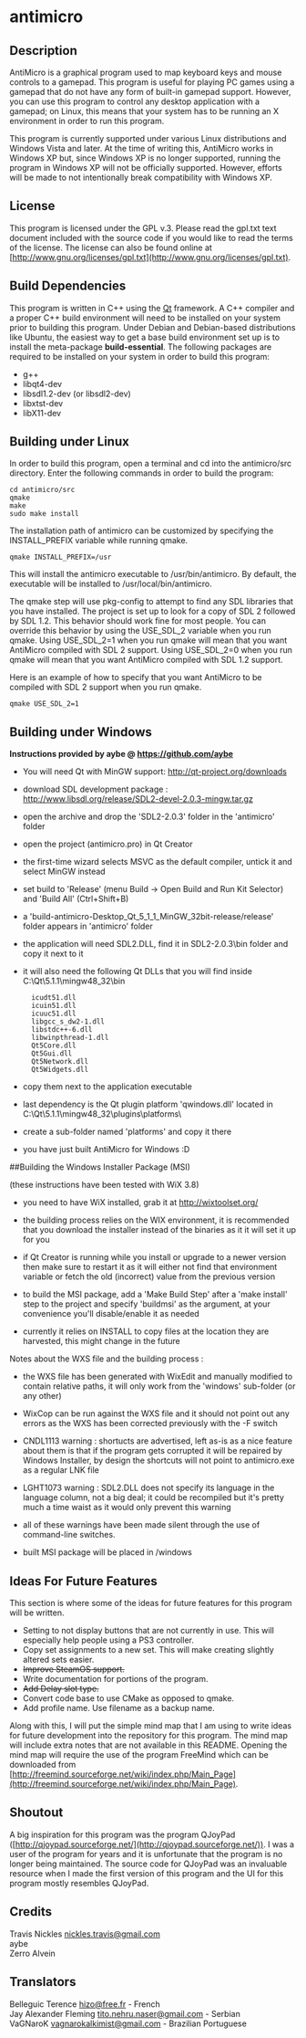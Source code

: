 # antimicro

## Description

AntiMicro is a graphical program used to map keyboard keys and mouse controls
to a gamepad. This program is useful for playing PC games using a gamepad that
do not have any form of built-in gamepad support. However, you can use this 
program to control any desktop application with a gamepad; on Linux, this
means that your system has to be running an X environment in order to run
this program.

This program is currently supported under various Linux
distributions and Windows Vista and later. At the time of writing this,
AntiMicro works in Windows XP but, since Windows XP is no longer supported,
running the program in Windows XP will not be officially supported.
However, efforts will be made to not intentionally break compatibility
with Windows XP.

## License

This program is licensed under the GPL v.3. Please read the gpl.txt text document
included with the source code if you would like to read the terms of the license.
The license can also be found online at
[http://www.gnu.org/licenses/gpl.txt](http://www.gnu.org/licenses/gpl.txt).

## Build Dependencies

This program is written in C++ using the [Qt](http://qt-project.org/)
framework. A C++ compiler and a proper C++ build environment will need to be
installed on your system prior to building this program. Under Debian and
Debian-based distributions like Ubuntu, the
easiest way to get a base build environment set up is to install the
meta-package **build-essential**. The following packages are required to be
installed on your system in order to build this program:

* g++
* libqt4-dev
* libsdl1.2-dev (or libsdl2-dev)
* libxtst-dev
* libX11-dev

## Building under Linux

In order to build this program, open a terminal and cd into the antimicro/src
directory. Enter the following commands in order to build the program:

    cd antimicro/src
    qmake
    make
    sudo make install

The installation path of antimicro can be customized by specifying the
INSTALL_PREFIX variable while running qmake.

    qmake INSTALL_PREFIX=/usr

This will install the antimicro executable to /usr/bin/antimicro.
By default, the executable will be installed to /usr/local/bin/antimicro.

The qmake step will use pkg-config to attempt to find any SDL
libraries that you have installed. The project is set up to
look for a copy of SDL 2 followed by SDL 1.2. This behavior should work
fine for most people. You can override this behavior by using the USE_SDL_2
variable when you run qmake. Using USE_SDL_2=1 when you run qmake will mean
that you want AntiMicro compiled with SDL 2 support. Using USE_SDL_2=0 when
you run qmake will mean that you want AntiMicro compiled with SDL 1.2 support.

Here is an example of how to specify that you want AntiMicro to be compiled
with SDL 2 support when you run qmake.

    qmake USE_SDL_2=1

## Building under Windows

**Instructions provided by aybe @ https://github.com/aybe**

* You will need Qt with MinGW support: http://qt-project.org/downloads

* download SDL development package : http://www.libsdl.org/release/SDL2-devel-2.0.3-mingw.tar.gz

* open the archive and drop the 'SDL2-2.0.3' folder in the 'antimicro' folder

* open the project (antimicro.pro) in Qt Creator

* the first-time wizard selects MSVC as the default compiler, untick it and select MinGW instead

* set build to 'Release' (menu Build -> Open Build and Run Kit Selector) and 'Build All' (Ctrl+Shift+B)

* a 'build-antimicro-Desktop_Qt_5_1_1_MinGW_32bit-release/release' folder appears in 'antimicro' folder

* the application will need SDL2.DLL, find it in SDL2-2.0.3\bin folder and copy it next to it

* it will also need the following Qt DLLs that you will find inside C:\Qt\5.1.1\mingw48_32\bin

        icudt51.dll
        icuin51.dll
        icuuc51.dll
        libgcc_s_dw2-1.dll
        libstdc++-6.dll
        libwinpthread-1.dll
        Qt5Core.dll
        Qt5Gui.dll
        Qt5Network.dll
        Qt5Widgets.dll

* copy them next to the application executable

* last dependency is the Qt plugin platform 'qwindows.dll' located in C:\Qt\5.1.1\mingw48_32\plugins\platforms\

* create a sub-folder named 'platforms' and copy it there

* you have just built AntiMicro for Windows :D

##Building the Windows Installer Package (MSI)

(these instructions have been tested with WiX 3.8)

* you need to have WiX installed, grab it at http://wixtoolset.org/

* the building process relies on the WIX environment, it is recommended that you download the installer instead of the binaries as it it will set it up for you

* if Qt Creator is running while you install or upgrade to a newer version then make sure to restart it as it will either not find that environment variable or fetch the old (incorrect) value from the previous version

* to build the MSI package, add a 'Make Build Step' after a 'make install' step to the project and specify 'buildmsi' as the argument, at your convenience you'll disable/enable it as needed

* currently it relies on INSTALL to copy files at the location they are harvested, this might change in the future

Notes about the WXS file and the building process :

* the WXS file has been generated with WixEdit and manually modified to contain relative paths, it will only work from the 'windows' sub-folder (or any other)

* WixCop can be run against the WXS file and it should not point out any errors as the WXS has been corrected previously with the -F switch

* CNDL1113 warning : shortucts are advertised, left as-is as a nice feature about them is that if the program gets corrupted it will be repaired by Windows Installer, by design the shortcuts will not point to antimicro.exe as a regular LNK file

* LGHT1073 warning : SDL2.DLL does not specify its language in the language column, not a big deal; it could be recompiled but it's pretty much a time waist as it would only prevent this warning

* all of these warnings have been made silent through the use of command-line switches.

* built MSI package will be placed in /windows

## Ideas For Future Features

This section is where some of the ideas for future features
for this program will be written.

* Setting to not display buttons that are not currently in use.
This will especially help people using a PS3 controller.
* Copy set assignments to a new set. This will make creating
slightly altered sets easier.
* ~~Improve SteamOS support.~~
* Write documentation for portions of the program.
* ~~Add Delay slot type.~~
* Convert code base to use CMake as opposed to qmake.
* Add profile name. Use filename as a backup name.

Along with this, I will put the simple mind map that I am using to
write ideas for future development into the repository for this
program. The mind map will include extra notes that are not available in
this README. Opening the mind map will require the use of the program
FreeMind which can be downloaded from
[http://freemind.sourceforge.net/wiki/index.php/Main_Page](http://freemind.sourceforge.net/wiki/index.php/Main_Page).

## Shoutout

A big inspiration for this program was the program QJoyPad
([http://qjoypad.sourceforge.net/](http://qjoypad.sourceforge.net/)).
I was a user of the program for years and it is unfortunate that the
program is no longer being maintained. The source code for QJoyPad was an
invaluable resource when I made the first version of this program and the UI
for this program mostly resembles QJoyPad.

## Credits

Travis Nickles <nickles.travis@gmail.com>  
aybe  
Zerro Alvein

## Translators

Belleguic Terence <hizo@free.fr> - French  
Jay Alexander Fleming <tito.nehru.naser@gmail.com> - Serbian  
VaGNaroK <vagnarokalkimist@gmail.com> - Brazilian Portuguese
